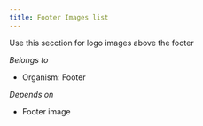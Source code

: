 ```yaml
---
title: Footer Images list
---
```

Use this secction for logo images above the footer

*Belongs to*

* Organism: Footer

*Depends on*

* Footer image